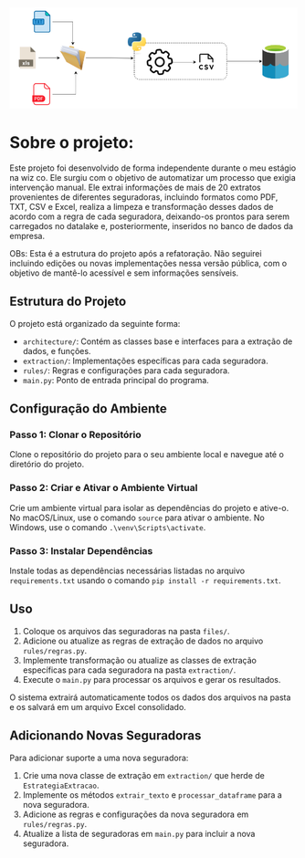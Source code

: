 
![Imagem do projeto](img/arquitetura.png)

# Sobre o projeto:

Este projeto foi desenvolvido de forma independente durante o meu estágio na wiz co. Ele surgiu com o objetivo de automatizar um processo que exigia intervenção manual. Ele extrai informações de mais de 20 extratos provenientes de diferentes seguradoras, incluindo formatos como PDF, TXT, CSV e Excel, realiza a limpeza e transformação desses dados de acordo com a regra de cada seguradora, deixando-os prontos para serem carregados no datalake e, posteriormente, inseridos no banco de dados da empresa.

OBs: Esta é a estrutura do projeto após a refatoração. Não seguirei incluindo edições ou novas implementações nessa versão pública, com o objetivo de mantê-lo acessível e sem informações sensíveis.

## Estrutura do Projeto

O projeto está organizado da seguinte forma:

- `architecture/`: Contém as classes base e interfaces para a extração de dados, e funções.
- `extraction/`: Implementações específicas para cada seguradora.
- `rules/`: Regras e configurações para cada seguradora.
- `main.py`: Ponto de entrada principal do programa.

## Configuração do Ambiente

### Passo 1: Clonar o Repositório

Clone o repositório do projeto para o seu ambiente local e navegue até o diretório do projeto.

### Passo 2: Criar e Ativar o Ambiente Virtual

Crie um ambiente virtual para isolar as dependências do projeto e ative-o. No macOS/Linux, use o comando `source` para ativar o ambiente. No Windows, use o comando `.\venv\Scripts\activate`.

### Passo 3: Instalar Dependências

Instale todas as dependências necessárias listadas no arquivo `requirements.txt` usando o comando `pip install -r requirements.txt`.


## Uso

1. Coloque os arquivos das seguradoras na pasta `files/`.
2. Adicione ou atualize as regras de extração de dados no arquivo `rules/regras.py`.
3. Implemente transformação ou atualize as classes de extração específicas para cada seguradora na pasta `extraction/`.
4. Execute o `main.py` para processar os arquivos e gerar os resultados.

O sistema extrairá automaticamente todos os dados dos arquivos na pasta e os salvará em um arquivo Excel consolidado.

## Adicionando Novas Seguradoras

Para adicionar suporte a uma nova seguradora:

1. Crie uma nova classe de extração em `extraction/` que herde de `EstrategiaExtracao`.
2. Implemente os métodos `extrair_texto` e `processar_dataframe` para a nova seguradora.
3. Adicione as regras e configurações da nova seguradora em `rules/regras.py`.
4. Atualize a lista de seguradoras em `main.py` para incluir a nova seguradora.

